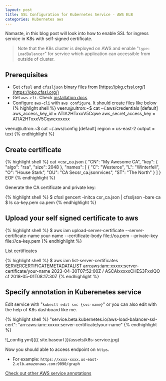 ```yaml
---
layout: post
title: SSL Configuration for Kubernetes Service - AWS ELB
categories: Kubernetes aws
---
```


Namaste, in this blog post will look into how to enable SSL for ingress service in K8s with self-signed certificate.

> Note that the K8s cluster is deployed on AWS and enable "`type: LoadBalancer`" for service which application can accessible from outside of cluster. 

## Prerequisites
   - Get `cfssl` and `cfssljson` binary files from [https://pkg.cfssl.org/](https://pkg.cfssl.org/)
   - Get `aws-cli`. Check [installation docs](https://docs.aws.amazon.com/cli/latest/userguide/installing.html)
   - Configure `aws-cli` with `aws configure`. It should create files like below  
{% highlight shell %}
veeru@ultron:~$ cat ~/.aws/credentials 
[default]
aws_access_key_id = ATIA2HTxxxV5Cqwe
aws_secret_access_key = ATIA2HTxxxV5Cqwexxxxxx

veeru@ultron:~$ cat ~/.aws/config 
[default]
region = us-east-2
output = text
{% endhighlight %}

## Create certificate

{% highlight shell %}
cat <<EOF >csr_ca.json
{
"CN": "My Awesome CA",
"key": {
  "algo": "rsa",
  "size": 2048
},
  "names": [
     {
       "C": "Westeros",
       "L": "Winterfell",
       "O": "House Stark",
       "OU": "CA Secsr_ca.jsonrvices",
       "ST": "The North"
     }
  ]
}
EOF
{% endhighlight %}

Generate the CA certificate and private key:

{% highlight shell %}
$ cfssl gencert -initca csr_ca.json | cfssljson -bare ca
$ ls
ca-key.pem
ca.pem
{% endhighlight %}

## Upload your self signed certificate to aws

{% highlight shell %}
$ aws iam upload-server-certificate --server-certificate-name your-name --certificate-body file://ca.pem --private-key file://ca-key.pem
{% endhighlight %}

List certificates

{% highlight shell %}
$ aws iam list-server-certificates
SERVERCERTIFICATEMETADATALIST	arn:aws:iam::xxxxx:server-certificate/your-name	2023-04-30T07:52:00Z	/	ASCAIxxxxxCHES3FxxIQO	cf	2018-05-01T08:17:30Z
{% endhighlight %}

## Specify annotation in Kuberenetes service

Edit service with "`kubectl edit svc {svc-name}`" or you can also edit with the help of K8s dashboard like me. 

{% highlight shell %}
"service.beta.kubernetes.io/aws-load-balancer-ssl-cert": "arn:aws:iam::xxxxx:server-certificate/your-name"
{% endhighlight %}

![_config.yml]({{ site.baseurl }}/assets/k8s-service.jpg)

Now you should able to access endpoint on `https`. 
* For example: `https://xxxx-xxxx.us-east-2.elb.amazonaws.com:9090/graph`

[Check out other AWS service annotations](https://gist.github.com/mgoodness/1a2926f3b02d8e8149c224d25cc57dc1) 